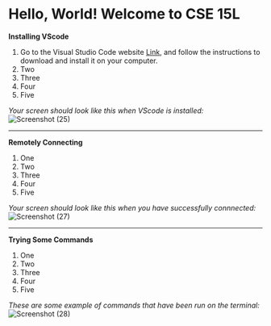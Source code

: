 # Hello, World! Welcome to CSE 15L

**Installing VScode**
1. Go to the Visual Studio Code website [Link](https://code.visualstudio.com/), and follow the instructions to download and install it on your computer. 
2. Two
3. Three
4. Four
5. Five

*Your screen should look like this when VScode is installed:*
![Screenshot (25)](https://user-images.githubusercontent.com/103862450/212399123-96191e29-dcbe-4543-a6d8-7ae23d103ba8.png)

---

**Remotely Connecting**
1. One
2. Two
3. Three
4. Four
5. Five

*Your screen should look like this when you have successfully connnected:*
![Screenshot (27)](https://user-images.githubusercontent.com/103862450/212399191-4a113800-0ac5-4059-80a7-423fd9046a96.png)

---

**Trying Some Commands**
1. One
2. Two
3. Three
4. Four
5. Five

*These are some example of commands that have been run on the terminal:*
![Screenshot (28)](https://user-images.githubusercontent.com/103862450/212399055-0ef7c863-f0c0-485b-b78d-a8d215e1dd27.png)

